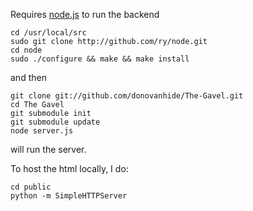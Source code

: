 Requires [node.js](http://nodejs.org/) to run the backend

	cd /usr/local/src
	sudo git clone http://github.com/ry/node.git
	cd node
	sudo ./configure && make && make install

and then
	
	git clone git://github.com/donovanhide/The-Gavel.git
	cd The Gavel
	git submodule init
	git submodule update
	node server.js

will run the server.

To host the html locally, I do:

	cd public
	python -m SimpleHTTPServer
